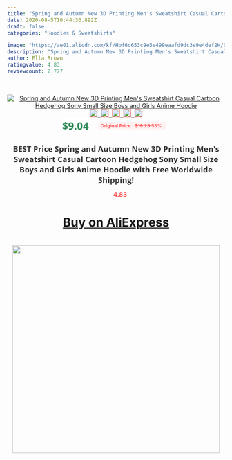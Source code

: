 ```yaml
---
title: "Spring and Autumn New 3D Printing Men's Sweatshirt Casual Cartoon Hedgehog Sony Small Size Boys and Girls Anime Hoodie"
date: 2020-08-5T10:44:36.892Z
draft: false
categories: "Hoodies & Sweatshirts"

image: "https://ae01.alicdn.com/kf/Hbf6c653c9e5e499eaafd9dc3e9e4def2H/Spring-and-Autumn-New-3D-Printing-Men-s-Sweatshirt-Casual-Cartoon-Hedgehog-Sony-Small-Size-Boys.jpg"
description: "Spring and Autumn New 3D Printing Men's Sweatshirt Casual Cartoon Hedgehog Sony Small Size Boys and Girls Anime Hoodie"
author: Ella Brown
ratingvalue: 4.83
reviewcount: 2.777
---
```

<br>
<div style="text-align: center;">
<a href="https://s.click.aliexpress.com/e/_AKSi09" target="_blank" rel="nofollow noopener noreferrer"><img alt="Spring and Autumn New 3D Printing Men's Sweatshirt Casual Cartoon Hedgehog Sony Small Size Boys and Girls Anime Hoodie" class="magnifier-image" src="https://ae01.alicdn.com/kf/Hbf6c653c9e5e499eaafd9dc3e9e4def2H/Spring-and-Autumn-New-3D-Printing-Men-s-Sweatshirt-Casual-Cartoon-Hedgehog-Sony-Small-Size-Boys.jpg_640x640.jpg">
<br>
<img style="border:1px solid salmon" src="https://ae01.alicdn.com/kf/Hbf6c653c9e5e499eaafd9dc3e9e4def2H/Spring-and-Autumn-New-3D-Printing-Men-s-Sweatshirt-Casual-Cartoon-Hedgehog-Sony-Small-Size-Boys.jpg_120x120.jpg">&nbsp;&nbsp;<img style="border:1px solid salmon" src="https://ae01.alicdn.com/kf/H8b2cd612d77b49fcbee0d46550f98aces/Spring-and-Autumn-New-3D-Printing-Men-s-Sweatshirt-Casual-Cartoon-Hedgehog-Sony-Small-Size-Boys.jpg_120x120.jpg">&nbsp;&nbsp;<img style="border:1px solid salmon" src="https://ae01.alicdn.com/kf/H8f9ddd27537d40c7a5d7283850e67ccfA/Spring-and-Autumn-New-3D-Printing-Men-s-Sweatshirt-Casual-Cartoon-Hedgehog-Sony-Small-Size-Boys.jpg_120x120.jpg">&nbsp;&nbsp;<img style="border:1px solid salmon" src="https://ae01.alicdn.com/kf/H82231ff953894755afbabd0d3cdcea63L/Spring-and-Autumn-New-3D-Printing-Men-s-Sweatshirt-Casual-Cartoon-Hedgehog-Sony-Small-Size-Boys.jpg_120x120.jpg">&nbsp;&nbsp;<img style="border:1px solid salmon" src="https://ae01.alicdn.com/kf/H36d4138880c346a9b641f04d0de9aaa88/Spring-and-Autumn-New-3D-Printing-Men-s-Sweatshirt-Casual-Cartoon-Hedgehog-Sony-Small-Size-Boys.jpg_120x120.jpg"></a></div><br0>
<div style="text-align: center;"><span style="background-color: white; border: 0px; box-sizing: border-box; color: seagreen; display: inline-block; font-family: &quot;open sans&quot; , &quot;arial&quot; , &quot;helvetica&quot; , sans-serif , &quot;heiti&quot;; font-size: 24px; font-stretch: inherit; font-weight: 700; line-height: inherit; margin: 0px 10px 0px 0px; padding: 0px; vertical-align: middle;">$9.04 </span>
<span style="background: rgb(255 , 241 , 241); border-radius: 3px; border: 0px; box-sizing: border-box; color: #ff4747; display: inline-block; font-family: inherit; font-size: 12px; font-stretch: inherit; font-style: inherit; font-variant: inherit; font-weight: 600; line-height: inherit; margin: 0px; padding: 2px 5px; transform: scale(0.9); vertical-align: middle;">Original Price : <b style="text-decoration: line-through;">$19.23 </b> 53%&nbsp;&nbsp;</span></div>
<h1 style="color: #333333; display: inline-block; font-family: &quot;open sans&quot; , &quot;arial&quot; , &quot;helvetica&quot; , sans-serif , &quot;heiti&quot;; font-size: 18px; font-stretch: inherit; font-weight: 700; text-align: center;">BEST Price Spring and Autumn New 3D Printing Men's Sweatshirt Casual Cartoon Hedgehog Sony Small Size Boys and Girls Anime Hoodie with Free Worldwide Shipping!</h1>
<div style="color: #ff4747; text-align: center;">
<img src="https://4.bp.blogspot.com/-M0ZcTcb-5uY/XleCXlxnR4I/AAAAAAAAAEc/OrjgMkXV1oMQFaCRZj5HQwOCBcu3w1FegCPcBGAYYCw/s1600/star.png" style="height: 15px;">&nbsp;<b>4.83</b></div>
<div class="button_cont" align="center"><a class="buynow_a" href="https://s.click.aliexpress.com/e/_AKSi09" target="_blank" rel="nofollow noopener noreferrer"><H1>Buy on AliExpress</H1></a></div><br>
<div class="separator" style="clear: both; text-align: center;">
<img src="https://lh3.googleusercontent.com/-pTy5HemUv9M/XlePHvY0dAI/AAAAAAAAAE4/0nX5iRUoIWY8eMW9Dpxeirr157OZliDIgCLcBGAsYHQ/s1600/badge.gif" width="480">
</div>
